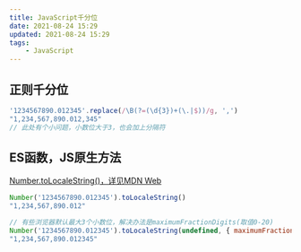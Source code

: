 ```yaml
---
title: JavaScript千分位
date: 2021-08-24 15:29
updated: 2021-08-24 15:29
tags:
    - JavaScript
---
```


## 正则千分位
```js
'1234567890.012345'.replace(/\B(?=(\d{3})+(\.|$))/g, ',')
"1,234,567,890.012,345"
// 此处有个小问题，小数位大于3，也会加上分隔符
```

## ES函数，JS原生方法
[Number.toLocaleString()，详见MDN Web](https://developer.mozilla.org/zh-CN/docs/Web/JavaScript/Reference/Global_Objects/Number/toLocaleString)
```js
Number('1234567890.012345').toLocaleString()
"1,234,567,890.012"

// 有些浏览器默认最大3个小数位，解决办法是maximumFractionDigits(取值0-20)
Number('1234567890.012345').toLocaleString(undefined, { maximumFractionDigits: 10 })
"1,234,567,890.012345"
```
